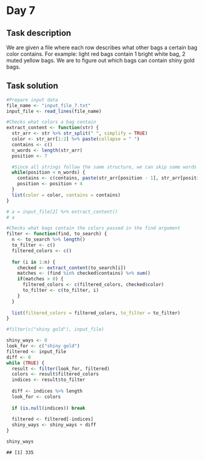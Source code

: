 Day 7
================

## Task description

We are given a file where each row describes what other bags a certain
bag color contains. For example: light red bags contain 1 bright white
bag, 2 muted yellow bags. We are to figure out which bags can contain
shiny gold bags.

## Task solution

``` r
#Prepare input data
file_name <- "input_file_7.txt"
input_file <- read_lines(file_name)
```

``` r
#Checks what colors a bag contain
extract_content <- function(str) {
  str_arr <- str %>% str_split(" ", simplify = TRUE)
  color <- str_arr[1:2] %>% paste(collapse = " ")
  contains <- c()
  n_words <- length(str_arr)
  position <- 7

  #Since all strings follow the same structure, we can skip some words
  while(position < n_words) {
    contains <- c(contains, paste(str_arr[position - 1], str_arr[position], collapse = ""))
    position <- position + 4
  }
  list(color = color, contains = contains)
}

# a = input_file[2] %>% extract_content()
# a

#Checks what bags contain the colors passed in the find argument
filter <- function(find, to_search) {
  n <- to_search %>% length()
  to_filter <- c()
  filtered_colors <- c()
  
  for (i in 1:n) {
    checked <- extract_content(to_search[i])   
    matches <- (find %in% checked$contains) %>% sum()
    if(matches > 0) {
      filtered_colors <- c(filtered_colors, checked$color)   
      to_filter <- c(to_filter, i)
    }
  }
  
  list(filtered_colors = filtered_colors, to_filter = to_filter)
}

#filter(c("shiny gold"), input_file)

shiny_ways <- 0
look_for <- c("shiny gold")
filtered <- input_file
diff <- 0
while (TRUE) {
  result <- filter(look_for, filtered)
  colors <- result$filtered_colors
  indices <- result$to_filter
  
  diff <- indices %>% length
  look_for <- colors
  
  if (is.null(indices)) break
  
  filtered <- filtered[-indices] 
  shiny_ways <- shiny_ways + diff
}

shiny_ways
```

    ## [1] 335
